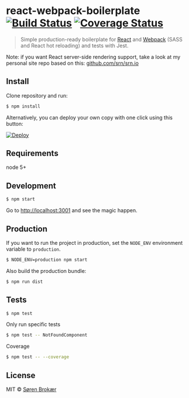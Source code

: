 # react-webpack-boilerplate [![Build Status][travis-badge]][travis] [![Coverage Status][coveralls-badge]][coveralls]
> Simple production-ready boilerplate for [React](http://facebook.github.io/react/) and [Webpack](http://webpack.github.io/) (SASS and React hot reloading) and tests with Jest.

Note: if you want React server-side rendering support, take a look at my personal site repo based on this: [github.com/srn/srn.io](https://github.com/srn/srn.io)

## Install

Clone repository and run:

```sh
$ npm install
```

Alternatively, you can deploy your own copy with one click using this button:

[![Deploy](https://www.herokucdn.com/deploy/button.svg)](https://heroku.com/deploy?template=https://github.com/vascogaspar/hello-portfolio.git)

## Requirements

node 5+

## Development

```sh
$ npm start
```

Go to [http://localhost:3001](http://localhost:3001) and see the magic happen.

## Production

If you want to run the project in production, set the `NODE_ENV` environment variable to `production`.

```sh
$ NODE_ENV=production npm start
```

Also build the production bundle:

```sh
$ npm run dist
```

## Tests

```sh
$ npm test
```

Only run specific tests

```sh
$ npm test -- NotFoundComponent
```

Coverage

```sh
$ npm test -- --coverage
```

## License

MIT © [Søren Brokær](http://srn.io)

[travis]: https://travis-ci.org/srn/react-webpack-boilerplate
[travis-badge]: http://img.shields.io/travis/srn/react-webpack-boilerplate.svg?style=flat-square
[coveralls]: https://coveralls.io/r/srn/react-webpack-boilerplate
[coveralls-badge]: http://img.shields.io/coveralls/srn/react-webpack-boilerplate.svg?style=flat-square
